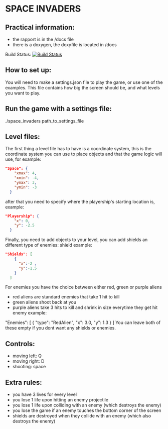 # SPACE INVADERS

## Practical information:
- the rapport is in the /docs file
- there is a doxygen, the doxyfile is located in /docs

Build Status: [![Build Status](https://travis-ci.com/shano19/space-invaders.svg?token=M5KHdSHUrgZ1sjKYe9px&branch=master)](https://travis-ci.com/shano19/space-invaders)

## How to set up:
You will need to make a settings.json file to play the game, or use one of the examples.
This file contains how big the screen should be, and what levels you want to play.

## Run the game with a settings file:
./space_invaders path_to_settings_file

## Level files:
The first thing a level file has to have is a coordinate system, this is the coordinate system you can use to place objects
and that the game logic will use, for example:

``` json
"Space": {
    "xmax": 4,
    "xmin": -4,
    "ymax": 3,
    "ymin": -3
  }
```
after that you need to specify where the playership's starting location is, example:

``` json
"Playership": {
    "x": 0,
    "y": -2.5
  }
```

Finally, you need to add objects to your level, you can add shields an different type of enemies:
shield example:

```json
"Shields": [
    {
      "x":-2 ,
      "y":-1.5
    }
  ]
```

For enemies you have the choice between either red, green or purple aliens
- red aliens are standard enemies that take 1 hit to kill
- green aliens shoot back at you
- purple aliens take 3 hits to kill and shrink in size everytime they get hit
enemy example:

"Enemies": [
    {
      "type": "RedAlien",
      "x": 3.0,
      "y": 1.3
    }
  ]
You can leave both of these empty if you dont want any shields or enemies.

## Controls:
- moving left: Q
- moving right: D
- shooting: space

## Extra rules:
- you have 3 lives for every level
- you lose 1 life upon hitting an enemy projectile
- you lose 1 life upon colliding with an enemy (which destroys the enemy)
- you lose the game if an enemy touches the bottom corner of the screen
- shields are destroyed when they collide with an enemy (which also destroys the enemy)